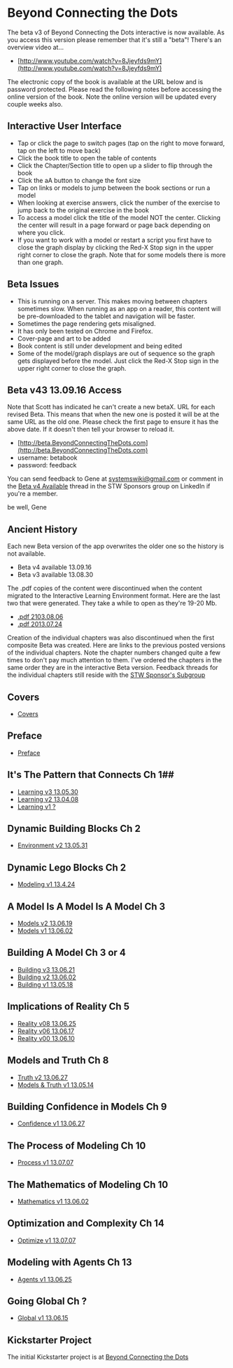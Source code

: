 # Beyond Connecting the Dots #

The beta v3 of Beyond Connecting the Dots interactive is now available. As you access this version please remember that it's still a "beta"! There's an overview video at...

* [http://www.youtube.com/watch?v=8Jjeyfds9mY](http://www.youtube.com/watch?v=8Jjeyfds9mY)

The electronic copy of the book is available at the URL below and is password protected. Please read the following notes before accessing the online version of the book. Note the online version will be updated every couple weeks also.

## Interactive User Interface ##

* Tap or click the page to switch pages (tap on the right to move forward, tap on the left to move back) 
* Click the book title to open the table of contents 
* Click the Chapter/Section title to open up a slider to flip through the book 
* Click the aA button to change the font size 
* Tap on links or models to jump between the book sections or run a model 
* When looking at exercise answers, click the number of the exercise to jump back to the original exercise in the book 
* To access a model click the title of the model NOT the center. Clicking the center will result in a page forward or page back depending on where you click. 
* If you want to work with a model or restart a script you first have to close the graph display by clicking the Red-X Stop sign in the upper right corner to close the graph. Note that for some models there is more than one graph. 

## Beta Issues ##

* This is running on a server. This makes moving between chapters sometimes slow. When running as an app on a reader, this content will be pre-downloaded to the tablet and navigation will be faster. 
* Sometimes the page rendering gets misaligned. 
* It has only been tested on Chrome and Firefox. 
* Cover-page and art to be added 
* Book content is still under development and being edited 
* Some of the model/graph displays are out of sequence so the graph gets displayed before the model. Just click the Red-X Stop sign in the upper right corner to close the graph. 

## Beta v43 13.09.16 Access ##

Note that Scott has indicated he can't create a new betaX. URL for each revised Beta. This means that when the new one is posted it will be at the same URL as the old one. Please check the first page to ensure it has the above date. If it doesn't then tell your browser to reload it.

* [http://beta.BeyondConnectingTheDots.com](http://beta.BeyondConnectingTheDots.com) 
* username: betabook 
* password: feedback

You can send feedback to Gene at systemswiki@gmail.com or comment in the [Beta v4 Available](http://linkd.in/14WyUzp) thread in the STW Sponsors group on LinkedIn if you're a member.

be well, 
Gene

## Ancient History ##

Each new Beta version of the app overwrites the older one so the history is not available.

- Beta v4 available 13.09.16
- Beta v3 available 13.08.30

The .pdf copies of the content were discontinued when the content migrated to the Interactive Learning Environment format. Here are the last two that were generated. They take a while to open as they're 19-20 Mb.

- [.pdf 2103.08.06](http://www.systemswiki.org/bctd/Book.pdf)
- [.pdf 2013.07.24](http://www.systemswiki.org/bctd/Book-2013-07-24.pdf)

Creation of the individual chapters was also discontinued when the first composite Beta was created. Here are links to the previous posted versions of the individual chapters. Note the chapter numbers changed quite a few times to don't pay much attention to them. I've ordered the chapters in the same order they are in the interactive Beta version. Feedback threads for the individual chapters still reside with the [STW Sponsor's Subgroup](http://www.linkedin.com/groups?gid=4894041)

## Covers ##
- [Covers](http://www.systemswiki.org/bctd/covers/)

## Preface ##
- [Preface](http://www.systemswiki.org/bctd/Preface/preface.html)

## It's The Pattern that Connects Ch 1##
- [Learning v3 13.05.30](http://www.systemswiki.org/bctd/learning-v3/learning.html)
- [Learning v2 13.04.08](http://www.systemswiki.org/bctd/learning-v2/learning.html)
- [Learning v1 ?](http://www.systemswiki.org/bctd/learning-v1/learning.html)

## Dynamic Building Blocks Ch 2 ##
- [Environment v2 13.05.31](http://www.systemswiki.org/bctd/environment-v2/environment.html)

## Dynamic Lego Blocks Ch 2 ##
- [Modeling v1 13.4.24](http://www.systemswiki.org/bctd/modeling-v1/modeling.html)

## A Model Is A Model Is A Model Ch 3 ##
- [Models v2 13.06.19](http://www.systemswiki.org/bctd/models-v2/models.html)
- [Models v1 13.06.02](http://www.systemswiki.org/bctd/models-v1/models.html)

## Building A Model Ch 3 or 4 ##
- [Building v3 13.06.21](http://www.systemswiki.org/bctd/building-v3/building.html)
- [Building v2 13.06.02](http://www.systemswiki.org/bctd/building-v2/building.html)
- [Building v1 13.05.18](http://www.systemswiki.org/bctd/building-v1/building.html)

## Implications of Reality Ch 5 ##
- [Reality v08 13.06.25](http://www.systemswiki.org/bctd/reality-v08/reality.html)
- [Reality v06 13.06.17](http://www.systemswiki.org/bctd/reality-v06/reality.html)
- [Reality v00 13.06.10](http://www.systemswiki.org/bctd/reality-v0/reality.html)

## Models and Truth Ch 8 ##
- [Truth v2 13.06.27](http://www.systemswiki.org/bctd/truth-v2.pdf)
- [Models & Truth v1 13.05.14](http://www.systemswiki.org/bctd/ModelsAndTruth-v1.pdf)

## Building Confidence in Models Ch 9 ##
- [Confidence v1 13.06.27](http://www.systemswiki.org/bctd/confidence-v1.pdf)

## The Process of Modeling Ch 10 ##
- [Process v1 13.07.07](http://www.systemswiki.org/bctd/process-v1.pdf)

## The Mathematics of Modeling Ch 10 ##
- [Mathematics v1 13.06.02](http://www.systemswiki.org/bctd/mathematics-v1.pdf)

## Optimization and Complexity Ch 14 ##
- [Optimize v1 13.07.07](http://www.systemswiki.org/bctd/optimize-v1.pdf)

## Modeling with Agents Ch 13 ##
- [Agents v1 13.06.25](http://www.systemswiki.org/bctd/agents-v1.pdf)

## Going Global Ch ? #
- [Global v1 13.06.15](http://www.systemswiki.org/bctd/global-v1.pdf)

## Kickstarter Project ##

The initial Kickstarter project is at [Beyond Connecting the Dots](http://www.kickstarter.com/projects/605480326/beyond-connecting-the-dots)